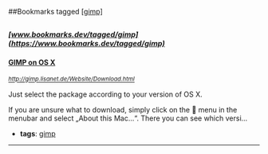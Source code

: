 ##Bookmarks tagged [[gimp]](https://www.bookmarks.dev?q=[gimp])

_<sup><sup>[www.bookmarks.dev/tagged/gimp](https://www.bookmarks.dev/tagged/gimp)</sup></sup>_
---
#### [GIMP on OS X](http://gimp.lisanet.de/Website/Download.html)
_<sup>http://gimp.lisanet.de/Website/Download.html</sup>_

Just select the package according to your version of OS X. 

If you are unsure what to download, simply click on the  menu in the menubar and select „About this Mac...“. There you can see which versi...
* **tags**: [gimp](../tagged/gimp.md)
---
